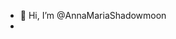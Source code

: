 - 👋 Hi, I’m @AnnaMariaShadowmoon
- 

<!---
AnnaMariaShadowmoon/AnnaMariaShadowmoon is a ✨ special ✨ repository because its `README.md` (this file) appears on your GitHub profile.
You can click the Preview link to take a look at your changes.
--->
